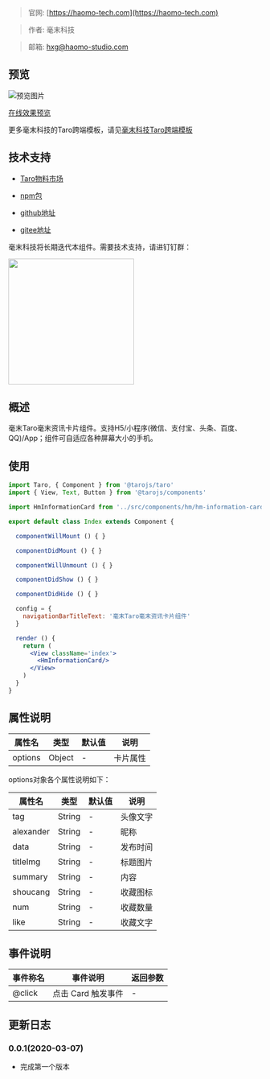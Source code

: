 > 官网: [https://haomo-tech.com](https://haomo-tech.com)

> 作者: 毫末科技

> 邮箱: hxg@haomo-studio.com

## 预览

![预览图片](http://downloads.haomo-tech.com/taro/hm-information-card.png)

[在线效果预览](http://template.taro.haomo-tech.com/#/pages/test-component/hm-information-card)

更多毫末科技的Taro跨端模板，请见[毫末科技Taro跨端模板](https://haomo-tech.com/sale.html)

## 技术支持

* [Taro物料市场](https://taro-ext.jd.com/plugin/view/)

* [npm包](https://www.npmjs.com/package/hm-taro-information-card)

* [github地址](https://github.com/haomo-studio/hm-taro-information-card)

* [gitee地址](https://gitee.com/haomo/hm-taro-information-card)

毫末科技将长期迭代本组件。需要技术支持，请进钉钉群：

<img width="250" src="http://downloads.haomo-tech.com/毫末Taro组件技术支持.jpg">

## 概述

毫末Taro毫末资讯卡片组件。支持H5/小程序(微信、支付宝、头条、百度、QQ)/App；组件可自适应各种屏幕大小的手机。

## 使用

```jsx
import Taro, { Component } from '@tarojs/taro'
import { View, Text, Button } from '@tarojs/components'

import HmInformationCard from '../src/components/hm/hm-information-card/index.jsx'

export default class Index extends Component {

  componentWillMount () { }

  componentDidMount () { }

  componentWillUnmount () { }

  componentDidShow () { }

  componentDidHide () { }

  config = {
    navigationBarTitleText: '毫末Taro毫末资讯卡片组件'
  }

  render () {
    return (
      <View className='index'>
        <HmInformationCard/>
      </View>
    )
  }
}
```

## 属性说明

| 属性名        | 类型     | 默认值 | 说明                                                                       |
|-----------   |---------|--------|----------------------------------------------------------------------------|
| options        | Object  | -      | 卡片属性                                                                   |

options对象各个属性说明如下：

| 属性名        | 类型     | 默认值 | 说明                                                                       |
|-----------   |---------|--------|----------------------------------------------------------------------------|
| tag        | String  | -      | 头像文字                                                                   |
| alexander          | String  | -  | 昵称                                                     |
| data          | String  | -  | 发布时间                                                     |
| titleImg          | String  | -  | 标题图片                                                     |
| summary          | String  | -  | 内容                                                     |
| shoucang          | String  | -  | 收藏图标                                                     |
| num          | String  | -  | 收藏数量                                                     |
| like          | String  | -  | 收藏文字                                                     |

## 事件说明

| 事件称名   | 事件说明           | 返回参数 |
|----------|--------------------|----------|
| @click   | 点击 Card 触发事件 | -        |

## 更新日志

### 0.0.1(2020-03-07)

* 完成第一个版本
